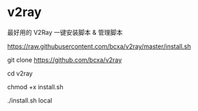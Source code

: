 # v2ray
最好用的 V2Ray 一键安装脚本 &amp; 管理脚本

https://raw.githubusercontent.com/bcxa/v2ray/master/install.sh

git clone https://github.com/bcxa/v2ray

cd v2ray

chmod +x install.sh

./install.sh local

